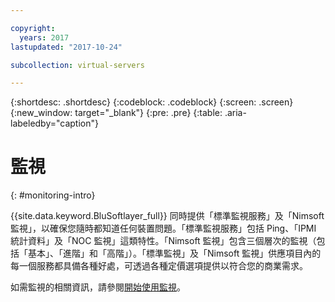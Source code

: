 ```yaml
---

copyright:
  years: 2017
lastupdated: "2017-10-24"

subcollection: virtual-servers

---
```


{:shortdesc: .shortdesc}
{:codeblock: .codeblock}
{:screen: .screen}
{:new_window: target="_blank"}
{:pre: .pre}
{:table: .aria-labeledby="caption"}

# 監視
{: #monitoring-intro}

{{site.data.keyword.BluSoftlayer_full}} 同時提供「標準監視服務」及「Nimsoft 監視」，以確保您隨時都知道任何裝置問題。「標準監視服務」包括 Ping、「IPMI 統計資料」及「NOC 監視」這類特性。「Nimsoft 監視」包含三個層次的監視（包括「基本」、「進階」和「高階」）。「標準監視」及「Nimsoft 監視」供應項目內的每一個服務都具備各種好處，可透過各種定價選項提供以符合您的商業需求。

如需監視的相關資訊，請參閱[開始使用監視](/docs/infrastructure/SLmonitoring?topic=slmonitoring-monitoring)。

